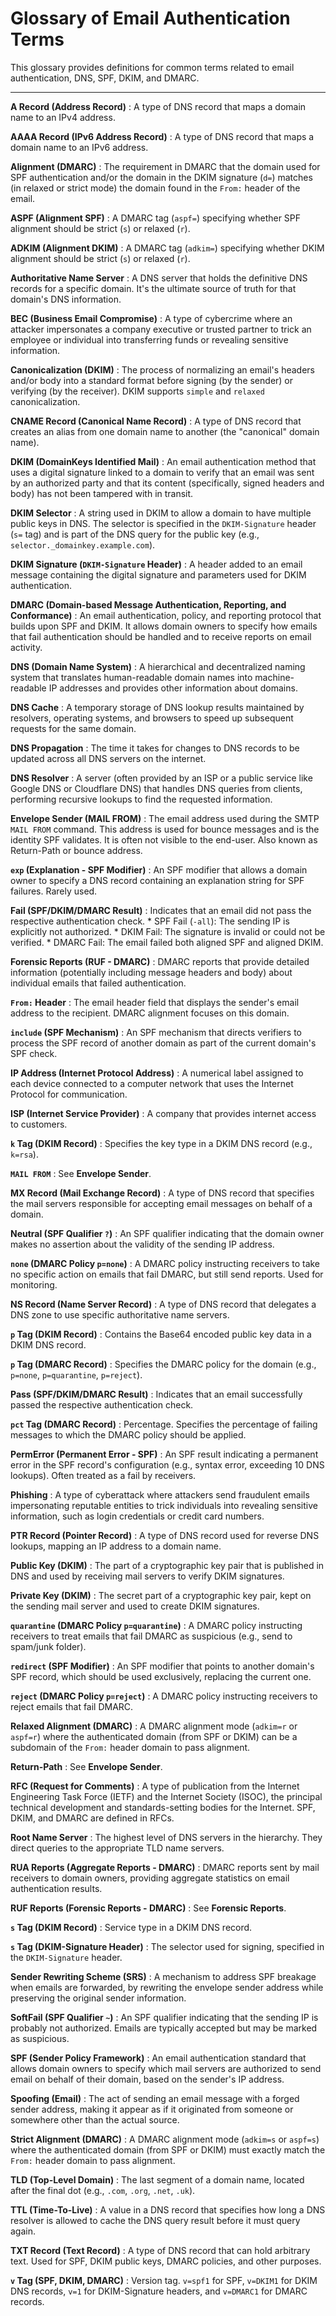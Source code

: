 # Glossary of Email Authentication Terms

This glossary provides definitions for common terms related to email authentication, DNS, SPF, DKIM, and DMARC.

---

**A Record (Address Record)**
:   A type of DNS record that maps a domain name to an IPv4 address.

**AAAA Record (IPv6 Address Record)**
:   A type of DNS record that maps a domain name to an IPv6 address.

**Alignment (DMARC)**
:   The requirement in DMARC that the domain used for SPF authentication and/or the domain in the DKIM signature (`d=`) matches (in relaxed or strict mode) the domain found in the `From:` header of the email.

**ASPF (Alignment SPF)**
:   A DMARC tag (`aspf=`) specifying whether SPF alignment should be strict (`s`) or relaxed (`r`).

**ADKIM (Alignment DKIM)**
:   A DMARC tag (`adkim=`) specifying whether DKIM alignment should be strict (`s`) or relaxed (`r`).

**Authoritative Name Server**
:   A DNS server that holds the definitive DNS records for a specific domain. It's the ultimate source of truth for that domain's DNS information.

**BEC (Business Email Compromise)**
:   A type of cybercrime where an attacker impersonates a company executive or trusted partner to trick an employee or individual into transferring funds or revealing sensitive information.

**Canonicalization (DKIM)**
:   The process of normalizing an email's headers and/or body into a standard format before signing (by the sender) or verifying (by the receiver). DKIM supports `simple` and `relaxed` canonicalization.

**CNAME Record (Canonical Name Record)**
:   A type of DNS record that creates an alias from one domain name to another (the "canonical" domain name).

**DKIM (DomainKeys Identified Mail)**
:   An email authentication method that uses a digital signature linked to a domain to verify that an email was sent by an authorized party and that its content (specifically, signed headers and body) has not been tampered with in transit.

**DKIM Selector**
:   A string used in DKIM to allow a domain to have multiple public keys in DNS. The selector is specified in the `DKIM-Signature` header (`s=` tag) and is part of the DNS query for the public key (e.g., `selector._domainkey.example.com`).

**DKIM Signature (`DKIM-Signature` Header)**
:   A header added to an email message containing the digital signature and parameters used for DKIM authentication.

**DMARC (Domain-based Message Authentication, Reporting, and Conformance)**
:   An email authentication, policy, and reporting protocol that builds upon SPF and DKIM. It allows domain owners to specify how emails that fail authentication should be handled and to receive reports on email activity.

**DNS (Domain Name System)**
:   A hierarchical and decentralized naming system that translates human-readable domain names into machine-readable IP addresses and provides other information about domains.

**DNS Cache**
:   A temporary storage of DNS lookup results maintained by resolvers, operating systems, and browsers to speed up subsequent requests for the same domain.

**DNS Propagation**
:   The time it takes for changes to DNS records to be updated across all DNS servers on the internet.

**DNS Resolver**
:   A server (often provided by an ISP or a public service like Google DNS or Cloudflare DNS) that handles DNS queries from clients, performing recursive lookups to find the requested information.

**Envelope Sender (MAIL FROM)**
:   The email address used during the SMTP `MAIL FROM` command. This address is used for bounce messages and is the identity SPF validates. It is often not visible to the end-user. Also known as Return-Path or bounce address.

**`exp` (Explanation - SPF Modifier)**
:   An SPF modifier that allows a domain owner to specify a DNS record containing an explanation string for SPF failures. Rarely used.

**Fail (SPF/DKIM/DMARC Result)**
:   Indicates that an email did not pass the respective authentication check.
    *   SPF Fail (`-all`): The sending IP is explicitly not authorized.
    *   DKIM Fail: The signature is invalid or could not be verified.
    *   DMARC Fail: The email failed both aligned SPF and aligned DKIM.

**Forensic Reports (RUF - DMARC)**
:   DMARC reports that provide detailed information (potentially including message headers and body) about individual emails that failed authentication.

**`From:` Header**
:   The email header field that displays the sender's email address to the recipient. DMARC alignment focuses on this domain.

**`include` (SPF Mechanism)**
:   An SPF mechanism that directs verifiers to process the SPF record of another domain as part of the current domain's SPF check.

**IP Address (Internet Protocol Address)**
:   A numerical label assigned to each device connected to a computer network that uses the Internet Protocol for communication.

**ISP (Internet Service Provider)**
:   A company that provides internet access to customers.

**`k` Tag (DKIM Record)**
:   Specifies the key type in a DKIM DNS record (e.g., `k=rsa`).

**`MAIL FROM`**
:   See **Envelope Sender**.

**MX Record (Mail Exchange Record)**
:   A type of DNS record that specifies the mail servers responsible for accepting email messages on behalf of a domain.

**Neutral (SPF Qualifier `?`)**
:   An SPF qualifier indicating that the domain owner makes no assertion about the validity of the sending IP address.

**`none` (DMARC Policy `p=none`)**
:   A DMARC policy instructing receivers to take no specific action on emails that fail DMARC, but still send reports. Used for monitoring.

**NS Record (Name Server Record)**
:   A type of DNS record that delegates a DNS zone to use specific authoritative name servers.

**`p` Tag (DKIM Record)**
:   Contains the Base64 encoded public key data in a DKIM DNS record.

**`p` Tag (DMARC Record)**
:   Specifies the DMARC policy for the domain (e.g., `p=none`, `p=quarantine`, `p=reject`).

**Pass (SPF/DKIM/DMARC Result)**
:   Indicates that an email successfully passed the respective authentication check.

**`pct` Tag (DMARC Record)**
:   Percentage. Specifies the percentage of failing messages to which the DMARC policy should be applied.

**PermError (Permanent Error - SPF)**
:   An SPF result indicating a permanent error in the SPF record's configuration (e.g., syntax error, exceeding 10 DNS lookups). Often treated as a fail by receivers.

**Phishing**
:   A type of cyberattack where attackers send fraudulent emails impersonating reputable entities to trick individuals into revealing sensitive information, such as login credentials or credit card numbers.

**PTR Record (Pointer Record)**
:   A type of DNS record used for reverse DNS lookups, mapping an IP address to a domain name.

**Public Key (DKIM)**
:   The part of a cryptographic key pair that is published in DNS and used by receiving mail servers to verify DKIM signatures.

**Private Key (DKIM)**
:   The secret part of a cryptographic key pair, kept on the sending mail server and used to create DKIM signatures.

**`quarantine` (DMARC Policy `p=quarantine`)**
:   A DMARC policy instructing receivers to treat emails that fail DMARC as suspicious (e.g., send to spam/junk folder).

**`redirect` (SPF Modifier)**
:   An SPF modifier that points to another domain's SPF record, which should be used exclusively, replacing the current one.

**`reject` (DMARC Policy `p=reject`)**
:   A DMARC policy instructing receivers to reject emails that fail DMARC.

**Relaxed Alignment (DMARC)**
:   A DMARC alignment mode (`adkim=r` or `aspf=r`) where the authenticated domain (from SPF or DKIM) can be a subdomain of the `From:` header domain to pass alignment.

**Return-Path**
:   See **Envelope Sender**.

**RFC (Request for Comments)**
:   A type of publication from the Internet Engineering Task Force (IETF) and the Internet Society (ISOC), the principal technical development and standards-setting bodies for the Internet. SPF, DKIM, and DMARC are defined in RFCs.

**Root Name Server**
:   The highest level of DNS servers in the hierarchy. They direct queries to the appropriate TLD name servers.

**RUA Reports (Aggregate Reports - DMARC)**
:   DMARC reports sent by mail receivers to domain owners, providing aggregate statistics on email authentication results.

**RUF Reports (Forensic Reports - DMARC)**
:   See **Forensic Reports**.

**`s` Tag (DKIM Record)**
:   Service type in a DKIM DNS record.

**`s` Tag (DKIM-Signature Header)**
:   The selector used for signing, specified in the `DKIM-Signature` header.

**Sender Rewriting Scheme (SRS)**
:   A mechanism to address SPF breakage when emails are forwarded, by rewriting the envelope sender address while preserving the original sender information.

**SoftFail (SPF Qualifier `~`)**
:   An SPF qualifier indicating that the sending IP is probably not authorized. Emails are typically accepted but may be marked as suspicious.

**SPF (Sender Policy Framework)**
:   An email authentication standard that allows domain owners to specify which mail servers are authorized to send email on behalf of their domain, based on the sender's IP address.

**Spoofing (Email)**
:   The act of sending an email message with a forged sender address, making it appear as if it originated from someone or somewhere other than the actual source.

**Strict Alignment (DMARC)**
:   A DMARC alignment mode (`adkim=s` or `aspf=s`) where the authenticated domain (from SPF or DKIM) must exactly match the `From:` header domain to pass alignment.

**TLD (Top-Level Domain)**
:   The last segment of a domain name, located after the final dot (e.g., `.com`, `.org`, `.net`, `.uk`).

**TTL (Time-To-Live)**
:   A value in a DNS record that specifies how long a DNS resolver is allowed to cache the DNS query result before it must query again.

**TXT Record (Text Record)**
:   A type of DNS record that can hold arbitrary text. Used for SPF, DKIM public keys, DMARC policies, and other purposes.

**`v` Tag (SPF, DKIM, DMARC)**
:   Version tag. `v=spf1` for SPF, `v=DKIM1` for DKIM DNS records, `v=1` for DKIM-Signature headers, and `v=DMARC1` for DMARC records.

